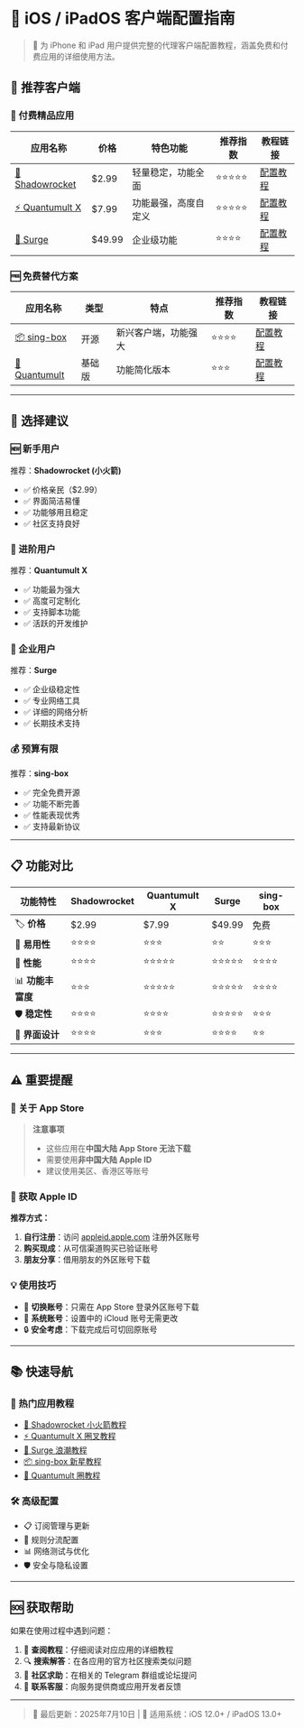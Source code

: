 # 📱 iOS / iPadOS 客户端配置指南

> 🍎 为 iPhone 和 iPad 用户提供完整的代理客户端配置教程，涵盖免费和付费应用的详细使用方法。

## 🌟 推荐客户端

### 💎 付费精品应用

| 应用名称 | 价格 | 特色功能 | 推荐指数 | 教程链接 |
|---------|------|----------|----------|----------|
| [🚀 Shadowrocket](shadowrocket.md) | $2.99 | 轻量稳定，功能全面 | ⭐⭐⭐⭐⭐ | [配置教程](shadowrocket.md) |
| [⚡ Quantumult X](quantumultx.md) | $7.99 | 功能最强，高度自定义 | ⭐⭐⭐⭐⭐ | [配置教程](quantumultx.md) |
| [🌊 Surge](surge.md) | $49.99 | 企业级功能 | ⭐⭐⭐⭐ | [配置教程](surge.md) |

### 🆓 免费替代方案

| 应用名称 | 类型 | 特点 | 推荐指数 | 教程链接 |
|---------|------|------|----------|----------|
| [📦 sing-box](sing-box.md) | 开源 | 新兴客户端，功能强大 | ⭐⭐⭐⭐ | [配置教程](sing-box.md) |
| [🎯 Quantumult](quantumult.md) | 基础版 | 功能简化版本 | ⭐⭐⭐ | [配置教程](quantumult.md) |

---

## 🎯 选择建议

### 🆕 新手用户

推荐：**Shadowrocket (小火箭)**

- ✅ 价格亲民（$2.99）
- ✅ 界面简洁易懂
- ✅ 功能够用且稳定
- ✅ 社区支持良好

### 🔧 进阶用户

推荐：**Quantumult X**

- ✅ 功能最为强大
- ✅ 高度可定制化
- ✅ 支持脚本功能
- ✅ 活跃的开发维护

### 💼 企业用户

推荐：**Surge**

- ✅ 企业级稳定性
- ✅ 专业网络工具
- ✅ 详细的网络分析
- ✅ 长期技术支持

### 💰 预算有限

推荐：**sing-box**

- ✅ 完全免费开源
- ✅ 功能不断完善
- ✅ 性能表现优秀
- ✅ 支持最新协议

---

## 📋 功能对比

| 功能特性 | Shadowrocket | Quantumult X | Surge | sing-box |
|---------|--------------|--------------|-------|----------|
| 🏷️ **价格** | $2.99 | $7.99 | $49.99 | 免费 |
| 🔧 **易用性** | ⭐⭐⭐⭐ | ⭐⭐⭐ | ⭐⭐ | ⭐⭐⭐ |
| 🚀 **性能** | ⭐⭐⭐⭐ | ⭐⭐⭐⭐⭐ | ⭐⭐⭐⭐⭐ | ⭐⭐⭐⭐ |
| 📊 **功能丰富度** | ⭐⭐⭐ | ⭐⭐⭐⭐⭐ | ⭐⭐⭐⭐⭐ | ⭐⭐⭐⭐ |
| 🛡️ **稳定性** | ⭐⭐⭐⭐ | ⭐⭐⭐⭐ | ⭐⭐⭐⭐⭐ | ⭐⭐⭐ |
| 🎨 **界面设计** | ⭐⭐⭐⭐ | ⭐⭐⭐ | ⭐⭐⭐⭐ | ⭐⭐ |

---

## ⚠️ 重要提醒

### 🏪 关于 App Store

> **注意事项**
>
> - 这些应用在**中国大陆 App Store 无法下载**
> - 需要使用**非中国大陆 Apple ID**
> - 建议使用美区、香港区等账号

### 🔑 获取 Apple ID

**推荐方式：**

1. **自行注册**：访问 [appleid.apple.com](https://appleid.apple.com) 注册外区账号
2. **购买现成**：从可信渠道购买已验证账号
3. **朋友分享**：借用朋友的外区账号下载

### 💡 使用技巧

- 🔄 **切换账号**：只需在 App Store 登录外区账号下载
- 📱 **系统账号**：设置中的 iCloud 账号无需更改
- 🔒 **安全考虑**：下载完成后可切回原账号

---

## 📚 快速导航

### 🚀 热门应用教程

- [🚀 Shadowrocket 小火箭教程](shadowrocket.md)
- [⚡ Quantumult X 圈叉教程](quantumultx.md)
- [🌊 Surge 浪潮教程](surge.md)
- [📦 sing-box 新星教程](sing-box.md)
- [🎯 Quantumult 圈教程](quantumult.md)

### 🛠️ 高级配置

- 📋 订阅管理与更新
- 🔧 规则分流配置
- 📊 网络测试与优化
- 🛡️ 安全与隐私设置

---

## 🆘 获取帮助

如果在使用过程中遇到问题：

1. 📖 **查阅教程**：仔细阅读对应应用的详细教程
2. 🔍 **搜索解答**：在各应用的官方社区搜索类似问题
3. 💬 **社区求助**：在相关的 Telegram 群组或论坛提问
4. 📧 **联系客服**：向服务提供商或应用开发者反馈

---

> 📅 最后更新：2025年7月10日 | 🍎 适用系统：iOS 12.0+ / iPadOS 13.0+

